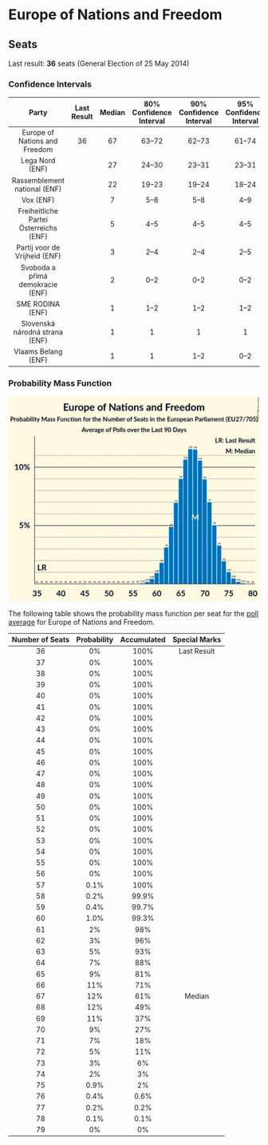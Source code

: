 # Europe of Nations and Freedom

## Seats

Last result: **36** seats (General Election of 25 May 2014)

### Confidence Intervals

| Party | Last Result | Median | 80% Confidence Interval | 90% Confidence Interval | 95% Confidence Interval | 99% Confidence Interval |
|:-----:|:-----------:|:------:|:-----------------------:|:-----------------------:|:-----------------------:|:-----------------------:|
| Europe of Nations and Freedom | 36 | 67 | 63–72 | 62–73 | 61–74 | 59–76 |
| Lega Nord (ENF) | | 27 | 24–30 | 23–31 | 23–31 | 22–33 |
| Rassemblement national (ENF) | | 22 | 19–23 | 19–24 | 18–24 | 17–25 |
| Vox (ENF) | | 7 | 5–8 | 5–8 | 4–9 | 4–9 |
| Freiheitliche Partei Österreichs (ENF) | | 5 | 4–5 | 4–5 | 4–5 | 3–6 |
| Partij voor de Vrijheid (ENF) | | 3 | 2–4 | 2–4 | 2–5 | 1–5 |
| Svoboda a přímá demokracie (ENF) | | 2 | 0–2 | 0–2 | 0–2 | 0–3 |
| SME RODINA (ENF) | | 1 | 1–2 | 1–2 | 1–2 | 1–2 |
| Slovenská národná strana (ENF) | | 1 | 1 | 1 | 1 | 0–2 |
| Vlaams Belang (ENF) | | 1 | 1 | 1–2 | 0–2 | 0–2 |

### Probability Mass Function

![Graph with seats probability mass function not yet produced](average-2019-03-31-seats-pmf-europeofnationsandfreedom.png "Seats Probability Mass Function")

The following table shows the probability mass function per seat for the [poll average](average-2019-03-31.html) for Europe of Nations and Freedom.

| Number of Seats | Probability | Accumulated | Special Marks |
|:---------------:|:-----------:|:-----------:|:-------------:|
| 36 | 0% | 100% | Last Result |
| 37 | 0% | 100% |  |
| 38 | 0% | 100% |  |
| 39 | 0% | 100% |  |
| 40 | 0% | 100% |  |
| 41 | 0% | 100% |  |
| 42 | 0% | 100% |  |
| 43 | 0% | 100% |  |
| 44 | 0% | 100% |  |
| 45 | 0% | 100% |  |
| 46 | 0% | 100% |  |
| 47 | 0% | 100% |  |
| 48 | 0% | 100% |  |
| 49 | 0% | 100% |  |
| 50 | 0% | 100% |  |
| 51 | 0% | 100% |  |
| 52 | 0% | 100% |  |
| 53 | 0% | 100% |  |
| 54 | 0% | 100% |  |
| 55 | 0% | 100% |  |
| 56 | 0% | 100% |  |
| 57 | 0.1% | 100% |  |
| 58 | 0.2% | 99.9% |  |
| 59 | 0.4% | 99.7% |  |
| 60 | 1.0% | 99.3% |  |
| 61 | 2% | 98% |  |
| 62 | 3% | 96% |  |
| 63 | 5% | 93% |  |
| 64 | 7% | 88% |  |
| 65 | 9% | 81% |  |
| 66 | 11% | 71% |  |
| 67 | 12% | 61% | Median |
| 68 | 12% | 49% |  |
| 69 | 11% | 37% |  |
| 70 | 9% | 27% |  |
| 71 | 7% | 18% |  |
| 72 | 5% | 11% |  |
| 73 | 3% | 6% |  |
| 74 | 2% | 3% |  |
| 75 | 0.9% | 2% |  |
| 76 | 0.4% | 0.6% |  |
| 77 | 0.2% | 0.2% |  |
| 78 | 0.1% | 0.1% |  |
| 79 | 0% | 0% |  |


